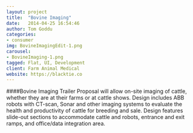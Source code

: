 ```yaml
---
layout: project
title:  "Bovine Imaging"
date:   2014-04-25 16:54:46
author: Tom Goddu
categories:
- consumer
img: BovineImagingEdit-1.png
carousel:
- BovineImaging-1.png
tagged: Flat, UI, Development
client: Farm Animal Medical
website: https://blacktie.co
---
```

####Bovine Imaging Trailer Proposal will allow on-site imaging of cattle, whether they are at their farms or at cattle shows. Design includes ABB robots with CT-scan, Sonar and other imaging systems to evaluate the health and productivity of cattle for breeding and sale. Design features slide-out sections to accommodate cattle and robots, entrance and exit ramps, and office/data integration area. 
